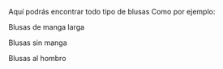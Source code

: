 Aquí podrás encontrar todo tipo de blusas
Como por ejemplo:

Blusas de manga larga


Blusas sin manga


Blusas al hombro 
